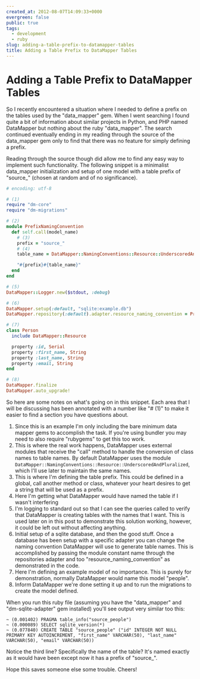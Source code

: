 ```yaml
---
created_at: 2012-08-07T14:09:33+0000
evergreen: false
public: true
tags:
  - development
  - ruby
slug: adding-a-table-prefix-to-datamapper-tables
title: Adding a Table Prefix to DataMapper Tables
---
```


# Adding a Table Prefix to DataMapper Tables

So I recently encountered a situation where I needed to define a prefix on the tables used by the "data_mapper" gem. When I went searching I found quite a bit of information about similar projects in Python, and PHP named DataMapper but nothing about the ruby "data_mapper". The search continued eventually ending in my reading through the source of the data_mapper gem only to find that there was no feature for simply defining a prefix.

Reading through the source though did allow me to find any easy way to implement such functionality. The following snippet is a minimalist data_mapper initialization and setup of one model with a table prefix of "source_" (chosen at random and of no significance).

```ruby
# encoding: utf-8

# (1)
require "dm-core"
require "dm-migrations"

# (2)
module PrefixNamingConvention
  def self.call(model_name)
    # (3)
    prefix = "source_"
    # (4)
    table_name = DataMapper::NamingConventions::Resource::UnderscoredAndPluralized.call(model_name)

    "#{prefix}#{table_name}"
  end
end

# (5)
DataMapper::Logger.new($stdout, :debug)

# (6)
DataMapper.setup(:default, "sqlite:example.db")
DataMapper.repository(:default).adapter.resource_naming_convention = PrefixNamingConvention

# (7)
class Person
  include DataMapper::Resource

  property :id, Serial
  property :first_name, String
  property :last_name, String
  property :email, String
end

# (8)
DataMapper.finalize
DataMapper.auto_upgrade!
```

So here are some notes on what's going on in this snippet. Each area that I will be discussing has been annotated with a number like "# (1)" to make it easier to find a section you have questions about.

1. Since this is an example I'm only including the bare minimum data mapper gems to accomplish the task. If you're using bundler you may need to also require "rubygems" to get this too work.
2. This is where the real work happens, DataMapper uses external modules that receive the "call" method to handle the conversion of class names to table names. By default DataMapper uses the module `DataMapper::NamingConventions::Resource::UnderscoredAndPluralized`, which I'll use later to maintain the same names.
3. This is where I'm defining the table prefix. This could be defined in a global, call another method or class, whatever your heart desires to get a string that will be used as a prefix.
4. Here I'm getting what DataMapper would have named the table if I wasn't interfering
5. I'm logging to standard out so that I can see the queries called to verify that DataMapper is creating tables with the names that I want. This is used later on in this post to demonstrate this solution working, however, it could be left out without affecting anything.
6. Initial setup of a sqlite database, and then the good stuff. Once a database has been setup with a specific adapter you can change the naming convention DataMapper will use to generate table names. This is accomplished by passing the module constant name through the repositories adapter and too "resource_naming_convention" as demonstrated in the code.
7. Here I'm defining an example model of no importance. This is purely for demonstration, normally DataMapper would name this model "people".
8. Inform DataMapper we're done setting it up and to run the migrations to create the model defined.

When you run this ruby file (assuming you have the "data_mapper" and "dm-sqlite-adapter" gem installed) you'll see output very similar too this:

```text
~ (0.001402) PRAGMA table_info("source_people")
~ (0.000089) SELECT sqlite_version(*)
~ (0.077840) CREATE TABLE "source_people" ("id" INTEGER NOT NULL PRIMARY KEY AUTOINCREMENT, "first_name" VARCHAR(50), "last_name" VARCHAR(50), "email" VARCHAR(50))
```

Notice the third line? Specifically the name of the table? It's named exactly as it would have been except now it has a prefix of "source_".

Hope this saves someone else some trouble. Cheers!

